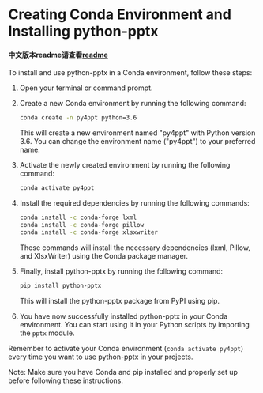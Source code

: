# Creating Conda Environment and Installing python-pptx
#### 中文版本readme请查看[readme](./README_lang=CH.md)

To install and use python-pptx in a Conda environment, follow these steps:

1. Open your terminal or command prompt.

2. Create a new Conda environment by running the following command:

   ```bash
   conda create -n py4ppt python=3.6
   ```

   This will create a new environment named "py4ppt" with Python version 3.6. You can change the environment name ("py4ppt") to your preferred name.

3. Activate the newly created environment by running the following command:

   ```bash
   conda activate py4ppt
   ```

4. Install the required dependencies by running the following commands:

   ```bash
   conda install -c conda-forge lxml
   conda install -c conda-forge pillow
   conda install -c conda-forge xlsxwriter
   ```

   These commands will install the necessary dependencies (lxml, Pillow, and XlsxWriter) using the Conda package manager.

5. Finally, install python-pptx by running the following command:

   ```bash
   pip install python-pptx
   ```

   This will install the python-pptx package from PyPI using pip.

6. You have now successfully installed python-pptx in your Conda environment. You can start using it in your Python scripts by importing the `pptx` module.

Remember to activate your Conda environment (`conda activate py4ppt`) every time you want to use python-pptx in your projects.

Note: Make sure you have Conda and pip installed and properly set up before following these instructions.
